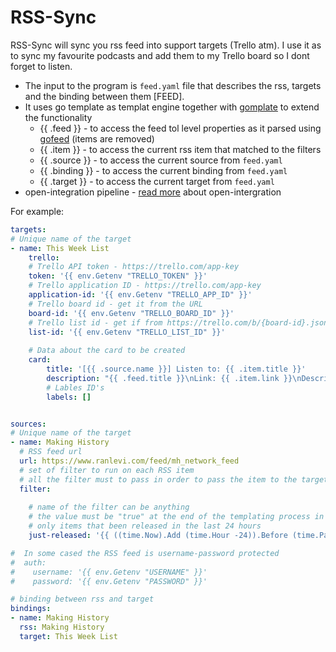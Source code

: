 # RSS-Sync

RSS-Sync will sync you rss feed into support targets (Trello atm).
I use it as to sync my favourite podcasts and add them to my Trello board so I dont forget to listen.


* The input to the program is `feed.yaml` file that describes the rss, targets and the binding between them [FEED].
* It uses go template as templat engine together with [gomplate](https://docs.gomplate.ca/) to extend the functionality
  * {{ .feed }} - to access the feed tol level properties as it parsed using [gofeed](github.com/mmcdole/gofeed) (items are removed)
  * {{ .item }} - to access the current rss item that matched to the filters
  * {{ .source }} - to access the current source from `feed.yaml`
  * {{ .binding }} - to access the current binding from `feed.yaml`
  * {{ .target }} - to access the current target from `feed.yaml`
* open-integration pipeline - [read more](https://dev.to/olegsu/continuous-automation-with-open-integration-4f5a) about open-intergration 


For example:
```yaml
targets:
# Unique name of the target
- name: This Week List
    trello:
    # Trello API token - https://trello.com/app-key
    token: '{{ env.Getenv "TRELLO_TOKEN" }}'
    # Trello application ID - https://trello.com/app-key
    application-id: '{{ env.Getenv "TRELLO_APP_ID" }}'
    # Trello board id - get it from the URL
    board-id: '{{ env.Getenv "TRELLO_BOARD_ID" }}'
    # Trello list id - get if from https://trello.com/b/{board-id}.json
    list-id: '{{ env.Getenv "TRELLO_LIST_ID" }}'
    
    # Data about the card to be created
    card:
        title: '[{{ .source.name }}] Listen to: {{ .item.title }}'
        description: "{{ .feed.title }}\nLink: {{ .item.link }}\nDescription: {{ .item.description }}"
        # Lables ID's
        labels: []


sources:
# Unique name of the target
- name: Making History
  # RSS feed url 
  url: https://www.ranlevi.com/feed/mh_network_feed
  # set of filter to run on each RSS item
  # all the filter must to pass in order to pass the item to the target
  filter:
    
    # name of the filter can be anything
    # the value must be "true" at the end of the templating process in order to consider the filter as successful
    # only items that been released in the last 24 hours
    just-released: '{{ ((time.Now).Add (time.Hour -24)).Before (time.Parse "Mon, 02 Jan 2006 15:04:05 -0700" .item.published) }}'

#  In some cased the RSS feed is username-password protected  
#  auth:
#    username: '{{ env.Getenv "USERNAME" }}'
#    password: '{{ env.Getenv "PASSWORD" }}'    

# binding between rss and target 
bindings:
- name: Making History
  rss: Making History
  target: This Week List
```
